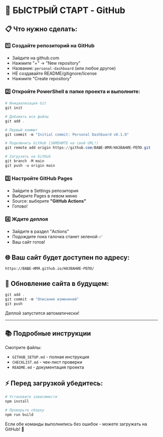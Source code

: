 # 🎯 БЫСТРЫЙ СТАРТ - GitHub

## 📋 Что нужно сделать:

### 1️⃣ Создайте репозиторий на GitHub
- Зайдите на github.com
- Нажмите "+" → "New repository"
- Название: `personal-dashboard` (или любое другое)
- НЕ создавайте README/gitignore/license
- Нажмите "Create repository"

### 2️⃣ Откройте PowerShell в папке проекта и выполните:

```powershell
# Инициализация Git
git init

# Добавить все файлы
git add .

# Первый коммит
git commit -m "Initial commit: Personal Dashboard v0.1.0"

# Подключить GitHub (ЗАМЕНИТЕ на свой URL!)
git remote add origin https://github.com/ВАШЕ-ИМЯ/НАЗВАНИЕ-РЕПО.git

# Загрузить на GitHub
git branch -M main
git push -u origin main
```

### 3️⃣ Настройте GitHub Pages
- Зайдите в Settings репозитория
- Выберите Pages в левом меню
- Source: выберите **"GitHub Actions"**
- Готово!

### 4️⃣ Ждите деплоя
- Зайдите в раздел "Actions"
- Подождите пока галочка станет зеленой ✅
- Ваш сайт готов!

## 🌐 Ваш сайт будет доступен по адресу:
```
https://ВАШЕ-ИМЯ.github.io/НАЗВАНИЕ-РЕПО/
```

## 🔄 Обновление сайта в будущем:

```powershell
git add .
git commit -m "Описание изменений"
git push
```

Деплой запустится автоматически!

---

## 📚 Подробные инструкции

Смотрите файлы:
- `GITHUB_SETUP.md` - полная инструкция
- `CHECKLIST.md` - чек-лист проверки
- `README.md` - документация проекта

## ⚡ Перед загрузкой убедитесь:

```powershell
# Установите зависимости
npm install

# Проверьте сборку
npm run build
```

Если обе команды выполнились без ошибок - можете загружать на GitHub! 🚀
